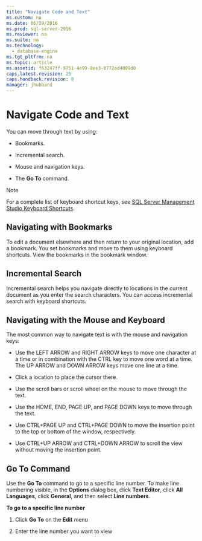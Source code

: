 ```yaml
---
title: "Navigate Code and Text"
ms.custom: na
ms.date: 06/29/2016
ms.prod: sql-server-2016
ms.reviewer: na
ms.suite: na
ms.technology: 
  - database-engine
ms.tgt_pltfrm: na
ms.topic: article
ms.assetid: f63247ff-9751-4e99-8ee3-0772ad4009d0
caps.latest.revision: 25
caps.handback.revision: 0
manager: jhubbard
---
```

# Navigate Code and Text
You can move through text by using:  
  
-   Bookmarks.  
  
-   Incremental search.  
  
-   Mouse and navigation keys.  
  
-   The **Go To** command.  
  
> [!NOTE]  
>  For a complete list of keyboard shortcut keys, see [SQL Server Management Studio Keyboard Shortcuts](../../Topics/TopicNameNotContainA/SQL-Server-Management-Studio-Keyboard-Shortcuts.md).  
  
## Navigating with Bookmarks  
 To edit a document elsewhere and then return to your original location, add a bookmark. You set bookmarks and move to them using keyboard shortcuts. View the bookmarks in the bookmark window.  
  
## Incremental Search  
 Incremental search helps you navigate directly to locations in the current document as you enter the search characters. You can access incremental search with keyboard shortcuts.  
  
## Navigating with the Mouse and Keyboard  
 The most common way to navigate text is with the mouse and navigation keys:  
  
-   Use the LEFT ARROW and RIGHT ARROW keys to move one character at a time or in combination with the CTRL key to move one word at a time. The UP ARROW and DOWN ARROW keys move one line at a time.  
  
-   Click a location to place the cursor there.  
  
-   Use the scroll bars or scroll wheel on the mouse to move through the text.  
  
-   Use the HOME, END, PAGE UP, and PAGE DOWN keys to move through the text.  
  
-   Use CTRL+PAGE UP and CTRL+PAGE DOWN to move the insertion point to the top or bottom of the window, respectively.  
  
-   Use CTRL+UP ARROW and CTRL+DOWN ARROW to scroll the view without moving the insertion point.  
  
## Go To Command  
 Use the **Go To** command to go to a specific line number. To make line numbering visible, in the **Options** dialog box, click **Text Editor**, click **All Languages**, click **General**, and then select **Line numbers**.  
  
 **To go to a specific line number**  
  
1.  Click **Go To** on the **Edit** menu  
  
2.  Enter the line number you want to view
